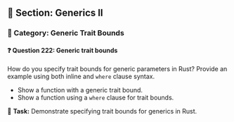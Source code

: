 ## 📘 Section: Generics II  
### 🔹 Category: Generic Trait Bounds  
#### ❓ Question 222: Generic trait bounds

How do you specify trait bounds for generic parameters in Rust? Provide an example using both inline and `where` clause syntax.

- Show a function with a generic trait bound.
- Show a function using a `where` clause for trait bounds.

🔧 **Task:** Demonstrate specifying trait bounds for generics in Rust.
